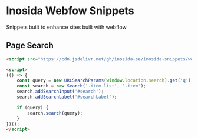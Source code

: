 
# Inosida Webfow Snippets

Snippets built to enhance sites built with webflow


## Page Search

```html
<script src="https://cdn.jsdelivr.net/gh/inosida-se/inosida-snippets/webflow/pageSearch.js" crossorigin="anonymous"></script>

<script>
(() => {
    const query = new URLSearchParams(window.location.search).get('q');
    const search = new Search('.item-list', '.item');
    search.addSearchInput('#search');
    search.addSearchLabel('#searchLabel');

    if (query) {
        search.search(query);
    }
})();
</script>
```

